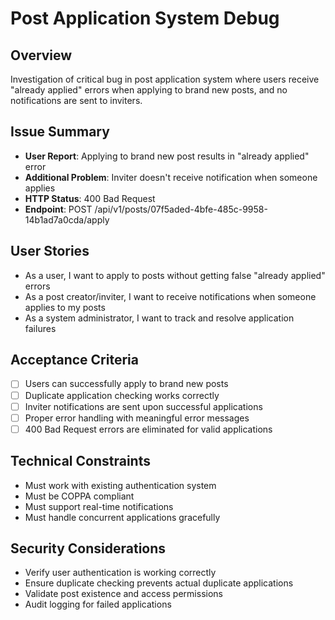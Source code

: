 # Post Application System Debug

## Overview
Investigation of critical bug in post application system where users receive "already applied" errors when applying to brand new posts, and no notifications are sent to inviters.

## Issue Summary
- **User Report**: Applying to brand new post results in "already applied" error
- **Additional Problem**: Inviter doesn't receive notification when someone applies
- **HTTP Status**: 400 Bad Request
- **Endpoint**: POST /api/v1/posts/07f5aded-4bfe-485c-9958-14b1ad7a0cda/apply

## User Stories
- As a user, I want to apply to posts without getting false "already applied" errors
- As a post creator/inviter, I want to receive notifications when someone applies to my posts
- As a system administrator, I want to track and resolve application failures

## Acceptance Criteria
- [ ] Users can successfully apply to brand new posts
- [ ] Duplicate application checking works correctly
- [ ] Inviter notifications are sent upon successful applications
- [ ] Proper error handling with meaningful error messages
- [ ] 400 Bad Request errors are eliminated for valid applications

## Technical Constraints
- Must work with existing authentication system
- Must be COPPA compliant
- Must support real-time notifications
- Must handle concurrent applications gracefully

## Security Considerations
- Verify user authentication is working correctly
- Ensure duplicate checking prevents actual duplicate applications
- Validate post existence and access permissions
- Audit logging for failed applications